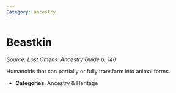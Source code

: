 ```yaml
---
Category: ancestry
---
```

# Beastkin  
*Source: Lost Omens: Ancestry Guide p. 140*  

Humanoids that can partially or fully transform into animal forms.

- **Categories**: Ancestry & Heritage